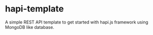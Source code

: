 # hapi-template
A simple REST API template to get started with hapi.js framework using MongoDB like database.
